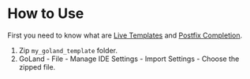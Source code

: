 # How to Use

First you need to know what are [Live Templates](https://www.jetbrains.com/help/go/using-live-templates.html) and [Postfix Completion](https://www.jetbrains.com/help/go/settings-postfix-completion.html).

1. Zip `my_goland_template` folder.
2. GoLand - File - Manage IDE Settings - Import Settings - Choose the zipped file.
